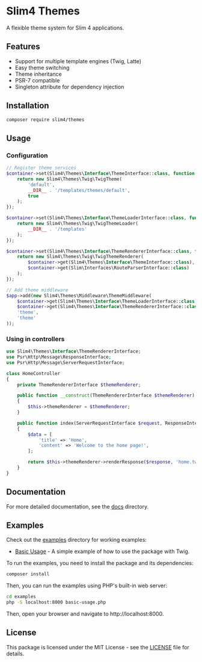 # Slim4 Themes

A flexible theme system for Slim 4 applications.

## Features

- Support for multiple template engines (Twig, Latte)
- Easy theme switching
- Theme inheritance
- PSR-7 compatible
- Singleton attribute for dependency injection

## Installation

```bash
composer require slim4/themes
```

## Usage

### Configuration

```php
// Register theme services
$container->set(Slim4\Themes\Interface\ThemeInterface::class, function (ContainerInterface $container) {
    return new Slim4\Themes\Twig\TwigTheme(
        'default',
        __DIR__ . '/templates/themes/default',
        true
    );
});

$container->set(Slim4\Themes\Interface\ThemeLoaderInterface::class, function (ContainerInterface $container) {
    return new Slim4\Themes\Twig\TwigThemeLoader(
        __DIR__ . '/templates'
    );
});

$container->set(Slim4\Themes\Interface\ThemeRendererInterface::class, function (ContainerInterface $container) {
    return new Slim4\Themes\Twig\TwigThemeRenderer(
        $container->get(Slim4\Themes\Interface\ThemeInterface::class),
        $container->get(Slim\Interfaces\RouteParserInterface::class)
    );
});

// Add theme middleware
$app->add(new Slim4\Themes\Middleware\ThemeMiddleware(
    $container->get(Slim4\Themes\Interface\ThemeLoaderInterface::class),
    $container->get(Slim4\Themes\Interface\ThemeRendererInterface::class),
    'theme',
    'theme'
));
```

### Using in controllers

```php
use Slim4\Themes\Interface\ThemeRendererInterface;
use Psr\Http\Message\ResponseInterface;
use Psr\Http\Message\ServerRequestInterface;

class HomeController
{
    private ThemeRendererInterface $themeRenderer;

    public function __construct(ThemeRendererInterface $themeRenderer)
    {
        $this->themeRenderer = $themeRenderer;
    }

    public function index(ServerRequestInterface $request, ResponseInterface $response): ResponseInterface
    {
        $data = [
            'title' => 'Home',
            'content' => 'Welcome to the home page!',
        ];

        return $this->themeRenderer->renderResponse($response, 'home.twig', $data);
    }
}
```

## Documentation

For more detailed documentation, see the [docs](docs) directory.

## Examples

Check out the [examples](examples) directory for working examples:

- [Basic Usage](examples/basic-usage.php) - A simple example of how to use the package with Twig.

To run the examples, you need to install the package and its dependencies:

```bash
composer install
```

Then, you can run the examples using PHP's built-in web server:

```bash
cd examples
php -S localhost:8000 basic-usage.php
```

Then, open your browser and navigate to http://localhost:8000.

## License

This package is licensed under the MIT License - see the [LICENSE](LICENSE) file for details.
